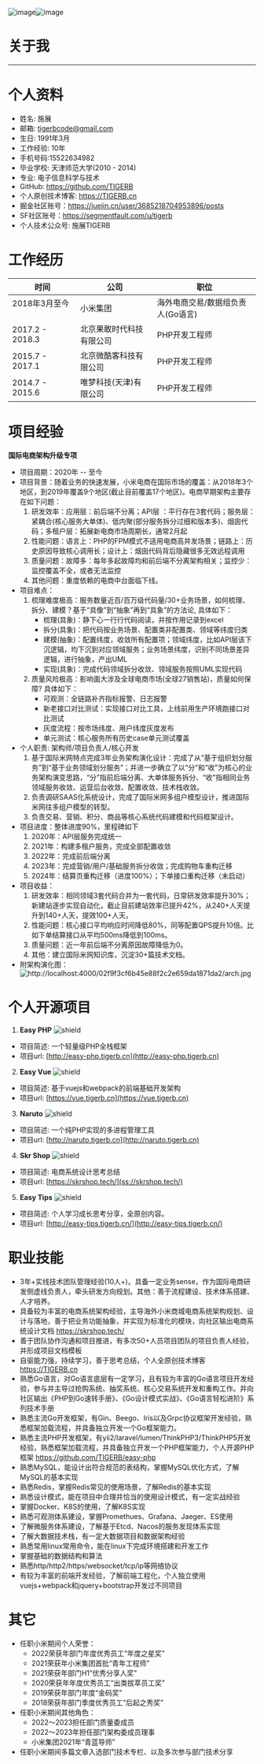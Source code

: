![image](https://github.com/user-attachments/assets/25dd3eb3-39a5-41e7-87a5-3b94989b49bc)![image](https://github.com/user-attachments/assets/10975729-565c-49f4-9373-fe051fc8ecd9)
# 关于我

--------------------------------------------------------------------------------

# 个人资料

- 姓名: 施展
- 邮箱: tigerbcode@gmail.com
- 生日: 1991年3月
- 工作经验: 10年
- 手机号码:15522634982
- 毕业学校: 天津师范大学(2010 - 2014)
- 专业: 电子信息科学与技术
- GitHub: https://github.com/TIGERB
- 个人原创技术博客: https://TIGERB.cn
- 掘金社区账号：https://juejin.cn/user/3685218704953896/posts
- SF社区账号：https://segmentfault.com/u/tigerb
- 个人技术公众号: 施展TIGERB

# 工作经历

时间               | 公司         | 职位
---------------- | ------------  | --------
2018年3月至今 　　| 小米集团 | 海外电商交易/数据组负责人(Go语言)
2017.2 - 2018.3  | 北京果敢时代科技有限公司 | PHP开发工程师
2015.7 - 2017.1  | 北京微酷客科技有限公司  | PHP开发工程师
2014.7 - 2015.6  | 唯梦科技(天津)有限公司 | PHP开发工程师

# 项目经验

**国际电商架构升级专项**
  - 项目周期：2020年 -- 至今
  - 项目背景：随着业务的快速发展，小米电商在国际市场的覆盖：从2018年3个地区，到2019年覆盖9个地区(截止目前覆盖17个地区)。电商早期架构主要存在如下问题：
      1. 研发效率：应用层：前后端不分离；API层 ：平行存在3套代码；服务层：紧耦合(核心服务大单体)、低内聚(部分服务拆分过细和版本多)、烟囱代码；多租户层：拓展新电商市场周期长，通常2月起
      2. 性能问题：语言上：PHP的FPM模式不适用电商高并发场景；链路上：历史原因导致核心调用长；设计上：烟囱代码背后隐藏很多无效远程调用
      3. 质量问题：故障多：每年多起故障均和前后端不分离架构相关；监控少：监控覆盖不全，或者无法监控
      4. 其他问题：重度依赖的电商中台面临下线。
  - 项目难点：
      1. 梳理难度极高：服务数量近百/百万级代码量/30+业务场景，如何梳理、拆分、建模？基于“具像”到“抽象”再到“具象”的方法论, 具体如下：
         - 梳理(具象)：静下心一行行代码阅读，并按作用记录到excel
         - 拆分(具象)：把代码按业务场景、配置类非配置类、领域等纬度归类
         - 建模(抽象)：配置纬度，收敛所有配置项；领域纬度，比如API层该下沉逻辑，均下沉到对应领域服务；业务场景纬度，识别不同场景差异逻辑，进行抽象，产出UML
         - 实现(具象)：完成代码领域拆分收敛、领域服务按照UML实现代码
      2. 质量风险极高：影响面大涉及全球电商市场(全球27销售站)，质量如何保障?  具体如下：
         - 可观测：全链路补齐指标报警、日志报警
         - 新老接口对比测试：实现接口对比工具，上线前用生产环境跑接口对比测试
         - 灰度流程：按市场纬度、用户纬度灰度发布
         - 单元测试：核心服务所有历史case单元测试覆盖
  - 个人职责: 架构师/项目负责人/核心开发
    1. 基于国际米网特点完成3年业务架构演化设计：完成了从“基于组织划分服务”到“基于业务领域划分服务”；并进一步确立了以“分”和“收”为核心的业务架构演变思路，“分”指前后端分离、大单体服务拆分、“收”指相同业务领域服务收敛、运营后台收敛、配置收敛、技术栈收敛。
    2. 负责调研SAAS化系统设计，完成了国际米网多组户模型设计，推进国际米网往多组户模型的转型。
    3. 负责交易、营销、积分、商品等核心系统代码建模和代码框架设计。
  - 项目进度：整体进度90%，里程碑如下
    1. 2020年：API层服务完成统一
    2. 2021年：构建多租户服务，完成全部配置收敛
    3. 2022年：完成前后端分离
    4. 2023年：完成营销/用户/基础服务拆分收敛；完成购物车重构迁移
    5. 2024年：结算页重构迁移（进度100%）；下单接口重构迁移（未启动）
  - 项目收益：
    1. 研发效率：相同领域3套代码合并为一套代码，日常研发效率提升30%；新建站逐步实现自动化，截止目前建站效率已提升42%，从240+人天提升到140+人天，提效100+人天。
    2. 性能问题：核心接口平均响应时间降低80%，同等配置QPS提升10倍。比如下单结算接口从平均500ms降低到100ms。
    3. 质量问题：近一年前后端不分离原因故障降低为0。
    4. 其他：建立国际米网知识库，沉淀30+篇技术文档。
  - 附架构演化图：
  ![http://localhost:4000/02f9f3cf6b45e88f2c2e659da1871da2/arch.jpg](http://localhost:4000/02f9f3cf6b45e88f2c2e659da1871da2/arch.jpg)


# 个人开源项目

1. **Easy PHP** ![shield](https://img.shields.io/github/stars/tigerb/easy-php.svg?style=social&label=Star&maxAge=2592000)
  - 项目简述: 一个轻量级PHP全栈框架
  - 项目url: [http://easy-php.tigerb.cn](http://easy-php.tigerb.cn)

2. **Easy Vue** ![shield](https://img.shields.io/github/stars/tigerb/easy-vue.svg?style=social&label=Star&maxAge=2592000)
  - 项目简述: 基于vuejs和webpack的前端基础开发架构
  - 项目url: [https://vue.tigerb.cn](https://vue.tigerb.cn)

3. **Naruto** ![shield](https://img.shields.io/github/stars/tigerb/naruto.svg?style=social&label=Star&maxAge=2592000)
  - 项目简述: 一个纯PHP实现的多进程管理工具
  - 项目url: [http://naruto.tigerb.cn](http://naruto.tigerb.cn)

4. **Skr Shop** ![shield](https://img.shields.io/github/stars/skr-shop/manuals.svg?style=social&label=Star&maxAge=2592000)
  - 项目简述: 电商系统设计思考总结
  - 项目url: [https://skrshop.tech/](ss://skrshop.tech/)

5. **Easy Tips** ![shield](https://img.shields.io/github/stars/tigerb/easy-tips.svg?style=social&label=Star&maxAge=2592000)
  - 项目简述: 个人学习成长思考分享，全原创内容。
  - 项目url: [http://easy-tips.tigerb.cn/](http://easy-tips.tigerb.cn/)

# 职业技能

- 3年+实线技术团队管理经验(10人+)。具备一定业务sense，作为国际电商研发侧虚线负责人，牵头研发方向规划。其他：善于流程建设、技术体系搭建、人才培养。
- 具备较为丰富的电商系统架构经验，主导海外小米商城电商系统架构规划、设计与落地，善于把业务功能抽象，并实现为标准化的模块，向社区输出电商系统设计文档  <https://skrshop.tech/>
- 善于团队协作沟通和项目推进，有多次50+人员项目团队的项目负责人经验，并形成项目文档模板
- 自驱能力强，持续学习，善于思考总结，个人全原创技术博客 <https://TIGERB.cn>
- 熟悉Go语言，对Go语言底层有一定学习，且有较为丰富的Go语言项目开发经验，参与并主导过抢购系统、抽奖系统、核心交易系统开发和重构工作。并向社区输出《PHP到Go速转手册》、《Go设计模式实战》、《Go语言轻松进阶》系列技术手册
- 熟悉主流Go开发框架，有Gin、Beego、Iris以及Grpc协议框架开发经验，熟悉框架加载流程，并具备独立开发一个Go框架能力。
- 熟悉主流PHP开发框架，有yii2/laravel/lumen/ThinkPHP3/ThinkPHP5开发经验，熟悉框架加载流程，并具备独立开发一个PHP框架能力，个人开源PHP框架 <https://github.com/TIGERB/easy-php>
- 熟悉MySQL，能设计出符合规范的表结构，掌握MySQL优化方式，了解MySQL的基本实现
- 熟悉Redis，掌握Redis常见的使用场景，了解Redis的基本实现
- 熟悉设计模式，能在项目中合理并恰当的使用设计模式，有一定实战经验
- 掌握Docker、K8S的使用，了解K8S实现
- 熟悉可观测体系建设，掌握Promethues、Grafana、Jaeger、ES使用
- 了解微服务体系建设，了解基于Etcd、Nacos的服务发现体系实现
- 了解大数据技术栈，有一定大数据项目和数据架构经验
- 熟悉常用linux常用命令，能在linux下完成环境搭建和开发工作
- 掌握基础的数据结构和算法
- 熟悉http/http2/https/websocket/tcp/ip等网络协议
- 有较为丰富的前端开发经验，了解前端工程化，个人独立使用vuejs+webpack和jquery+bootstrap开发过不同项目

# 其它

- 任职小米期间个人荣誉：
  + 2022荣获年部门年度优秀员工“年度之星奖”
  + 2021荣获年小米集团首批“青年工程师”
  + 2021荣获年部门H1“优秀分享人奖”
  + 2020荣获年年度优秀员工“出类拔萃员工奖”
  + 2019荣获年部门年度“金码奖”
  + 2018荣获年部门季度优秀员工“后起之秀奖”
- 任职小米期间其他角色：
  + 2022～2023担任部门质量委成员
  + 2022～2023年担任部门架构委成员理事
  + 小米集团2021年“青蓝导师”
- 任职小米期间多篇文章入选部门技术专栏、以及多次参与部门技术分享
